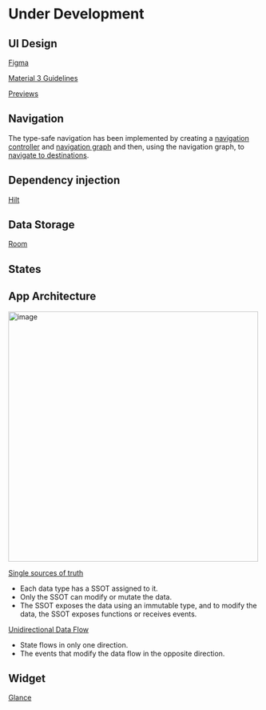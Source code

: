 # Under Development
## UI Design
[Figma](https://www.figma.com/files/team/1227960222597739086/recents-and-sharing?fuid=1227960214312908777)
   
[Material 3 Guidelines](https://developer.android.com/design/ui?hl=en)

[Previews](https://developer.android.com/develop/ui/compose/tooling/previews)
## Navigation 
The type-safe navigation has been implemented by creating a [navigation controller](https://developer.android.com/guide/navigation/navcontroller) and [navigation graph](https://developer.android.com/guide/navigation/design) and then, using the navigation graph, to [navigate to destinations](https://developer.android.com/guide/navigation/use-graph/navigate).
## Dependency injection 
[Hilt](https://developer.android.com/training/dependency-injection/hilt-android?hl=en)
## Data Storage 
[Room](https://developer.android.com/training/data-storage/room?hl=en)
## States
## App Architecture
<img width="500" alt="image" src="https://github.com/user-attachments/assets/79ca51cb-ae7a-42e8-ada4-c085367edba1" />

[Single sources of truth](https://developer.android.com/topic/architecture#single-source-of-truth) 
* Each data type has a SSOT assigned to it.
* Only the SSOT can modify or mutate the data.
* The SSOT exposes the data using an immutable type, and to modify the data, the SSOT exposes functions or receives events.

[Unidirectional Data Flow](https://developer.android.com/topic/architecture#unidirectional-data-flow)
* State flows in only one direction.
* The events that modify the data flow in the opposite direction.
## Widget 
[Glance](https://developer.android.com/codelabs/glance?hl=en#0)
